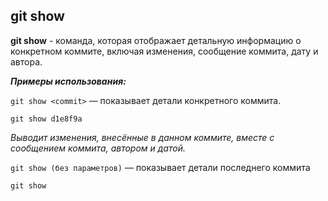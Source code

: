 ## git show

**git show** - команда, которая отображает детальную информацию о конкретном коммите, включая изменения, сообщение коммита, дату и автора.

***Примеры использования:***

`git show <commit>` — показывает детали конкретного коммита.
```bash=
git show d1e8f9a
```
*Выводит изменения, внесённые в данном коммите, вместе с сообщением коммита, автором и датой.*

`git show (без параметров)` — показывает детали последнего коммита
```bash=
git show
```
